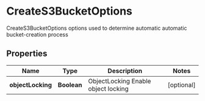 

# CreateS3BucketOptions

CreateS3BucketOptions options used to determine automatic automatic bucket-creation process
## Properties

Name | Type | Description | Notes
------------ | ------------- | ------------- | -------------
**objectLocking** | **Boolean** | ObjectLocking Enable object locking |  [optional]



